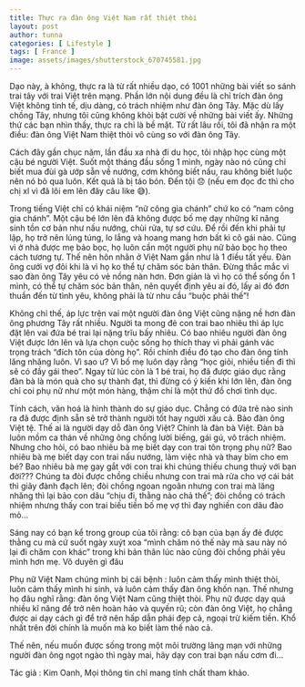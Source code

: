 ```yaml
---
title: Thực ra đàn ông Việt Nam rất thiệt thòi
layout: post
author: tunna
categories: [ Lifestyle ]
tags: [ France ]
image: assets/images/shutterstock_670745581.jpg
---
```

Dạo này, à không, thực ra là từ rất nhiều dạo, có 1001 những bài viết so sánh trai tây với trai Việt trên mạng. Phần lớn nội dung đều là chỉ trích đàn ông Việt không tinh tế, dịu dàng, có trách nhiệm như đàn ông Tây. Mặc dù lấy chồng Tây, nhưng tôi cũng không khỏi bật cười về những bài viết ấy. Những thứ các bạn nhìn thấy, thực ra chỉ là bề mặt. Từ rất lâu rồi, tôi đã nhận ra một điều: đàn ông Việt Nam thiệt thòi vô cùng so với đàn ông Tây.

Cách đây gần chục năm, lần đầu xa nhà đi du học, tôi nhập học cùng một cậu bé người Việt. Suốt một tháng đầu sống 1 mình, ngày nào nó cũng chỉ biết mua đùi gà ướp sẵn về nướng, cơm không biết nấu, rau không biết luộc nên nó bỏ qua luôn. Kết quả là bị táo bón. Đến tội 😞 (nếu em đọc đc thì cho chị xl vì đã lôi em lên đây câu like 😅).

Trong tiếng Việt chỉ có khái niệm “nữ công gia chánh” chứ ko có “nam công gia chánh”. Một cậu bé lớn lên đã không được bố mẹ dạy những kĩ năng sinh tồn cơ bản như nấu nướng, chùi rửa, tự sơ cứu. Để rồi đến khi phải tự lập, họ trở nên lúng túng, lo lắng và hoang mang hơn bất kì cô gái nào. Cũng vì ở nhà được mẹ bảo bọc, họ luôn cần một người phụ nữ bảo bọc họ theo cách tương tự. Thế nên hôn nhân ở Việt Nam gần như là 1 điều tất yếu. Đàn ông cưới vợ đôi khi là vì họ ko thể tự chăm sóc bản thân. Đừng thắc mắc vì sao đàn ông Tây yêu có vẻ nồng nàn hơn. Đơn giản là vì họ có thể sống ổn 1 mình, có thể tự chăm sóc bản thân, nên quyết định yêu ai đó, lấy ai đó đơn thuần đến từ tình yêu, không phải là từ nhu cầu “buộc phải thế”!

Không chỉ thế, áp lực trên vai một người đàn ông Việt cũng nặng nề hơn đàn ông phương Tây rất nhiều. Người ta mong đẻ con trai bao nhiêu thì áp lực đặt lên vai đứa bé trai lại nặng trĩu bấy nhiêu. Có bao nhiêu người đàn ông Việt được lớn lên và lựa chọn cuộc sống họ thích thay vì phải gánh vác trọng trách “đích tôn của dòng họ”. Rồi chính điều đó tạo cho đàn ông tính lăng nhăng luôn. Vì sao ư? Vì bố mẹ luôn dạy rằng “học giỏi, nhiều tiền đi thì sẽ có đầy gái theo”. Ngay từ lúc còn là 1 bé trai, họ đã được giáo dục rằng đàn bà là món quà cho sự thành đạt, thì đừng có ý kiến khi lớn lên, đàn ông chỉ coi phụ nữ như một món hàng, thậm chí là một thứ đồ chơi tình dục.

Tính cách, văn hoá là hình thành do sự giáo dục. Chẳng có đứa trẻ nào sinh ra đã được định sẵn sẽ trở thành người tốt hay người xấu cả. Bảo đàn ông Việt tệ. Thế ai là người dạy dỗ đàn ông Việt? Chính là đàn bà Việt. Đàn bà luôn mồm ca thán về những ông chồng lười biếng, gái gú, vô trách nhiệm. Nhưng cho hỏi, có bao nhiêu bà mẹ biết dạy con trai tôn trọng phụ nữ? Bao nhiêu bà mẹ biết dạy con trai nấu nướng, làm việc nhà và thay bỉm cho em bé? Bao nhiêu bà mẹ gay gắt với con trai khi chúng thiếu chung thuỷ với bạn đời??? Chúng ta đòi được chồng chiều nhưng con trai mà rửa cho vợ cái bát thì giãy đành đạch lên; đòi chồng ngoan ngoãn nhưng con trai mà lăng nhăng thì lại bảo con dâu “chịu đi, thằng nào chả thế”; đòi chồng có trách nhiệm nhưng thấy con trai biếu tiền bố mẹ vợ thì đay nghiến con dâu đào mỏ...

Sáng nay có bạn kể trong group của tôi rằng: cô bạn của bạn ấy đẻ được thằng cu mà cứ suốt ngày xuýt xoa “mình chăm nó thế này mà sau này nó lại đi chăm con khác” trong khi bản thân lúc nào cũng đòi chồng phải yêu mình hơn mẹ. Vô duyên gì đâu

Phụ nữ Việt Nam chúng mình bị cái bệnh : luôn cảm thấy mình thiệt thòi, luôn cảm thấy mình hi sinh, và luôn cảm thấy đàn ông khốn nạn. Thế nhưng họ đâu nghĩ rằng: đàn ông Việt Nam cũng thiệt thòi. Phụ nữ được dạy quá nhiều kĩ năng để trở nên hoàn hảo và quyến rũ; còn đàn ông Việt, họ chẳng được ai dạy cách gì để trở nên hấp dẫn phái đẹp cả, ngoại trừ kiếm tiền. Khổ nhất trên đời chính là muốn mà ko biết làm thế nào cả.

Thế nên, nếu muốn được sống trong một môi trường lãng mạn với những người đàn ông ngọt ngào thì ngày mai, hãy dạy con trai bạn nấu cơm đi...

Tác giả : Kim Oanh,
Mọi thông tin chỉ mang tính chất tham khảo.